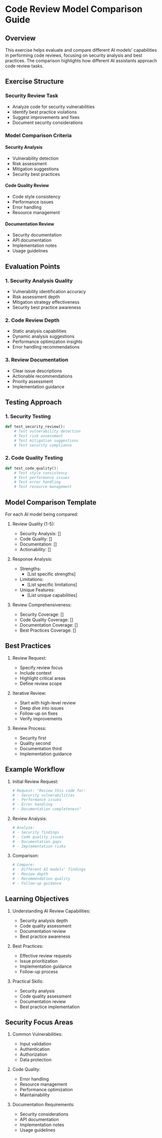 # Code Review Model Comparison Guide

## Overview

This exercise helps evaluate and compare different AI models' capabilities in performing code reviews, focusing on security analysis and best practices. The comparison highlights how different AI assistants approach code review tasks.

## Exercise Structure

### Security Review Task

- Analyze code for security vulnerabilities
- Identify best practice violations
- Suggest improvements and fixes
- Document security considerations

### Model Comparison Criteria

#### Security Analysis

- Vulnerability detection
- Risk assessment
- Mitigation suggestions
- Security best practices

#### Code Quality Review

- Code style consistency
- Performance issues
- Error handling
- Resource management

#### Documentation Review

- Security documentation
- API documentation
- Implementation notes
- Usage guidelines

## Evaluation Points

### 1. Security Analysis Quality

- Vulnerability identification accuracy
- Risk assessment depth
- Mitigation strategy effectiveness
- Security best practice awareness

### 2. Code Review Depth

- Static analysis capabilities
- Dynamic analysis suggestions
- Performance optimization insights
- Error handling recommendations

### 3. Review Documentation

- Clear issue descriptions
- Actionable recommendations
- Priority assessment
- Implementation guidance

## Testing Approach

### 1. Security Testing

```python
def test_security_review():
    # Test vulnerability detection
    # Test risk assessment
    # Test mitigation suggestions
    # Test security compliance
```

### 2. Code Quality Testing

```python
def test_code_quality():
    # Test style consistency
    # Test performance issues
    # Test error handling
    # Test resource management
```

## Model Comparison Template

For each AI model being compared:

1. Review Quality (1-5):

   - Security Analysis: []
   - Code Quality: []
   - Documentation: []
   - Actionability: []

2. Response Analysis:

   - Strengths:
     - [List specific strengths]
   - Limitations:
     - [List specific limitations]
   - Unique Features:
     - [List unique capabilities]

3. Review Comprehensiveness:
   - Security Coverage: []
   - Code Quality Coverage: []
   - Documentation Coverage: []
   - Best Practices Coverage: []

## Best Practices

1. Review Request:

   - Specify review focus
   - Include context
   - Highlight critical areas
   - Define review scope

2. Iterative Review:

   - Start with high-level review
   - Deep dive into issues
   - Follow-up on fixes
   - Verify improvements

3. Review Process:
   - Security first
   - Quality second
   - Documentation third
   - Implementation guidance

## Example Workflow

1. Initial Review Request:

   ```python
   # Request: "Review this code for:
   # - Security vulnerabilities
   # - Performance issues
   # - Error handling
   # - Documentation completeness"
   ```

2. Review Analysis:

   ```python
   # Analyze:
   # - Security findings
   # - Code quality issues
   # - Documentation gaps
   # - Implementation risks
   ```

3. Comparison:
   ```python
   # Compare:
   # - Different AI models' findings
   # - Review depth
   # - Recommendation quality
   # - Follow-up guidance
   ```

## Learning Objectives

1. Understanding AI Review Capabilities:

   - Security analysis depth
   - Code quality assessment
   - Documentation review
   - Best practice awareness

2. Best Practices:

   - Effective review requests
   - Issue prioritization
   - Implementation guidance
   - Follow-up process

3. Practical Skills:
   - Security analysis
   - Code quality assessment
   - Documentation review
   - Best practice implementation

## Security Focus Areas

1. Common Vulnerabilities:

   - Input validation
   - Authentication
   - Authorization
   - Data protection

2. Code Quality:

   - Error handling
   - Resource management
   - Performance optimization
   - Maintainability

3. Documentation Requirements:
   - Security considerations
   - API documentation
   - Implementation notes
   - Usage guidelines
